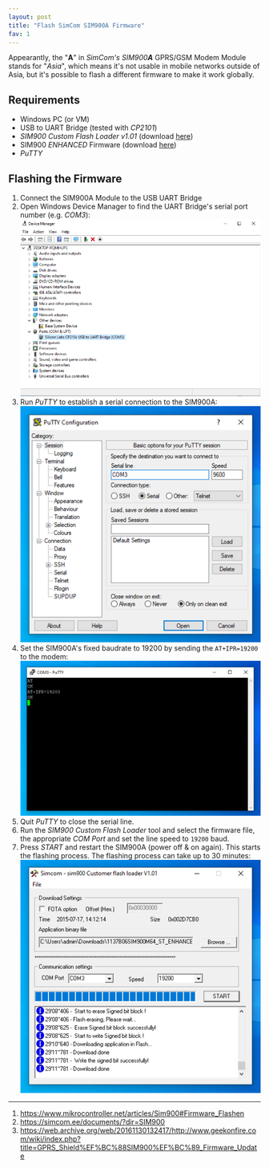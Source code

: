 ```yaml
---
layout: post
title: "Flash SimCom SIM900A Firmware"
fav: 1
---
```


Appearantly, the "**A**" in *SimCom's SIM900**A*** GPRS/GSM Modem Module stands for "*Asia*", which means it's not usable in mobile networks outside of Asia, but it's possible to flash a different firmware to make it work globally.

## Requirements
- Windows PC (or VM)
- USB to UART Bridge (tested with *CP2101*)
- *SIM900 Custom Flash Loader v1.01* (download [here](https://web.archive.org/web/20170717062236/http://www.geekonfire.com/wiki/images/b/b8/Simcom_-_sim900_Customer_flash_loader_V1.01.rar))
- SIM900 *ENHANCED* Firmware (download [here](https://simcom.ee/documents/SIM900/1137B06SIM900M64_ST_ENHANCE.RAR))
- *PuTTY*

## Flashing the Firmware
1. Connect the SIM900A Module to the USB UART Bridge
2. Open Windows Device Manager to find the UART Bridge's serial port number (e.g. *COM3*):
   ![Windows Device Manager](/files/simcom-sim900a-firmware-flash/01.png)
3. Run *PuTTY* to establish a serial connection to the SIM900A:
   ![PuTTY](/files/simcom-sim900a-firmware-flash/02.png)
4. Set the SIM900A's fixed baudrate to 19200 by sending the `AT+IPR=19200` to the modem:
   ![PuTTY](/files/simcom-sim900a-firmware-flash/03.png)
5. Quit *PuTTY* to close the serial line.
6. Run the *SIM900 Custom Flash Loader*  tool and select the firmware file, the appropriate *COM Port* and set the line speed to `19200` baud.
7. Press *START* and restart the SIM900A (power off & on again). This starts the flashing process. The flashing process can take up to 30 minutes:
   ![Flashing Firmware](/files/simcom-sim900a-firmware-flash/04.png)





---
1. <https://www.mikrocontroller.net/articles/Sim900#Firmware_Flashen>
2. <https://simcom.ee/documents/?dir=SIM900>
4. <https://web.archive.org/web/20161130132417/http://www.geekonfire.com/wiki/index.php?title=GPRS_Shield%EF%BC%88SIM900%EF%BC%89_Firmware_Update>
